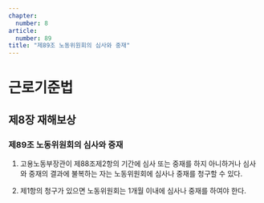 ```yaml
---
chapter:
  number: 8
article:
  number: 89
title: "제89조 노동위원회의 심사와 중재"
---
```

# 근로기준법

## 제8장 재해보상

### 제89조 노동위원회의 심사와 중재

1. 고용노동부장관이 제88조제2항의 기간에 심사 또는 중재를 하지 아니하거나 심사와 중재의 결과에 불복하는 자는 노동위원회에 심사나 중재를 청구할 수 있다.

2. 제1항의 청구가 있으면 노동위원회는 1개월 이내에 심사나 중재를 하여야 한다.
